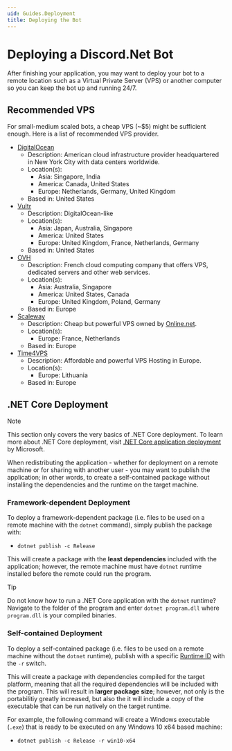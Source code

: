 ```yaml
---
uid: Guides.Deployment
title: Deploying the Bot
---
```


# Deploying a Discord.Net Bot

After finishing your application, you may want to deploy your bot to a
remote location such as a Virtual Private Server (VPS) or another
computer so you can keep the bot up and running 24/7.

## Recommended VPS

For small-medium scaled bots, a cheap VPS (~$5) might be sufficient
enough. Here is a list of recommended VPS provider.

* [DigitalOcean](https://www.digitalocean.com/)
  * Description: American cloud infrastructure provider headquartered
    in New York City with data centers worldwide.
  * Location(s):
    * Asia: Singapore, India
    * America: Canada, United States
    * Europe: Netherlands, Germany, United Kingdom
  * Based in: United States
* [Vultr](https://www.vultr.com/)
  * Description: DigitalOcean-like
  * Location(s):
    * Asia: Japan, Australia, Singapore
    * America: United States
    * Europe: United Kingdom, France, Netherlands, Germany
  * Based in: United States
* [OVH](https://www.ovh.com/)
  * Description: French cloud computing company that offers VPS,
    dedicated servers and other web services.
  * Location(s):
    * Asia: Australia, Singapore
    * America: United States, Canada
    * Europe: United Kingdom, Poland, Germany
  * Based in: Europe
* [Scaleway](https://www.scaleway.com/)
  * Description: Cheap but powerful VPS owned by [Online.net](https://online.net/).
  * Location(s):
    * Europe: France, Netherlands
  * Based in: Europe
* [Time4VPS](https://www.time4vps.eu/)
  * Description: Affordable and powerful VPS Hosting in Europe.
  * Location(s):
    * Europe: Lithuania
  * Based in: Europe

## .NET Core Deployment

> [!NOTE]
> This section only covers the very basics of .NET Core deployment.
> To learn more about .NET Core deployment, 
> visit [.NET Core application deployment] by Microsoft.

When redistributing the application - whether for deployment on a
remote machine or for sharing with another user - you may want to
publish the application; in other words, to create a
self-contained package without installing the dependencies
and the runtime on the target machine.

### Framework-dependent Deployment

To deploy a framework-dependent package (i.e. files to be used on a
remote machine with the `dotnet` command), simply publish
the package with:

* `dotnet publish -c Release`

This will create a package with the **least dependencies**
included with the application; however, the remote machine
must have `dotnet` runtime installed before the remote could run the
program.

> [!TIP]
> Do not know how to run a .NET Core application with 
> the `dotnet` runtime? Navigate to the folder of the program and 
> enter `dotnet program.dll` where `program.dll` is your compiled
> binaries.

### Self-contained Deployment

To deploy a self-contained package (i.e. files to be used on a remote
machine without the `dotnet` runtime), publish with a specific
[Runtime ID] with the `-r` switch.

This will create a package with dependencies compiled for the target
platform, meaning that all the required dependencies will be included
with the program. This will result in **larger package size**; 
however, not only is the portabilitiy greatly increased, but also the
it will include a copy of the executable that can be run
natively on the target runtime.

For example, the following command will create a Windows 
executable (`.exe`) that is ready to be executed on any
Windows 10 x64 based machine:

* `dotnet publish -c Release -r win10-x64`

[.NET Core application deployment]: https://docs.microsoft.com/en-us/dotnet/core/deploying/
[Runtime ID]: https://docs.microsoft.com/en-us/dotnet/core/rid-catalog